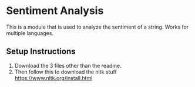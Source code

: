 # Sentiment Analysis
This is a module that is used to analyze the sentiment of a string. Works for multiple languages.

## Setup Instructions
1. Download the 3 files other than the readme.
2. Then follow this to download the nltk stuff https://www.nltk.org/install.html
